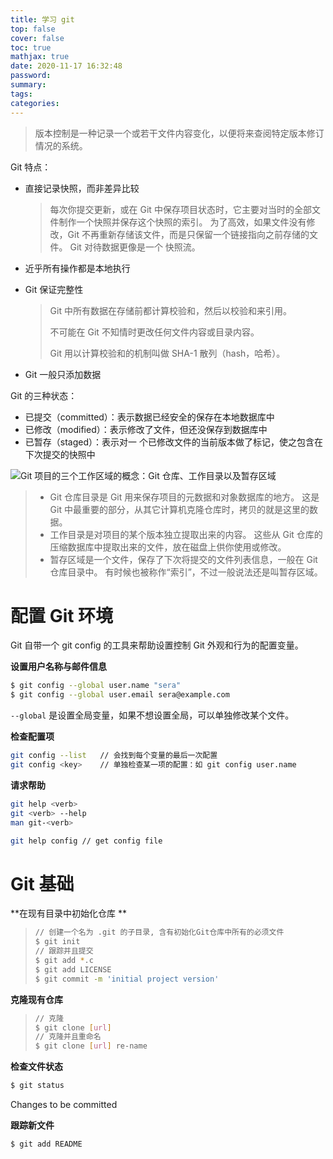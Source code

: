 ```yaml
---
title: 学习 git
top: false
cover: false
toc: true
mathjax: true
date: 2020-11-17 16:32:48
password:
summary:
tags:
categories:
---
```


> 版本控制是一种记录一个或若干文件内容变化，以便将来查阅特定版本修订情况的系统。

Git 特点：

- 直接记录快照，而非差异比较

  > 每次你提交更新，或在 Git 中保存项目状态时，它主要对当时的全部文件制作一个快照并保存这个快照的索引。 为了高效，如果文件没有修改，Git 不再重新存储该文件，而是只保留一个链接指向之前存储的文件。 Git 对待数据更像是一个 快照流。 

- 近乎所有操作都是本地执行 

- Git 保证完整性 

  > Git 中所有数据在存储前都计算校验和，然后以校验和来引用。
  >
  > 不可能在 Git 不知情时更改任何文件内容或目录内容。
  >
  > Git 用以计算校验和的机制叫做 SHA-1 散列（hash，哈希）。

- Git 一般只添加数据

Git 的三种状态：

- 已提交（committed）：表示数据已经安全的保存在本地数据库中
- 已修改（modified）：表示修改了文件，但还没保存到数据库中
- 已暂存（staged）：表示对一 个已修改文件的当前版本做了标记，使之包含在下次提交的快照中

![ Git 项目的三个工作区域的概念：Git 仓库、工作目录以及暂存区域](image-20201117164247683.png)

> - Git 仓库目录是 Git 用来保存项目的元数据和对象数据库的地方。 这是 Git 中最重要的部分，从其它计算机克隆仓库时，拷贝的就是这里的数据。 
> - 工作目录是对项目的某个版本独立提取出来的内容。 这些从 Git 仓库的压缩数据库中提取出来的文件，放在磁盘上供你使用或修改。 
> - 暂存区域是一个文件，保存了下次将提交的文件列表信息，一般在 Git 仓库目录中。 有时候也被称作“索引”，不过一般说法还是叫暂存区域。 

# 配置 Git 环境

Git 自带一个 git config 的工具来帮助设置控制 Git 外观和行为的配置变量。

**设置用户名称与邮件信息**

```bash
$ git config --global user.name "sera"
$ git config --global user.email sera@example.com
```

`--global` 是设置全局变量，如果不想设置全局，可以单独修改某个文件。

**检查配置项**

```bash
git config --list 	// 会找到每个变量的最后一次配置
git config <key>	// 单独检查某一项的配置：如 git config user.name
```

**请求帮助**

```bash
git help <verb>
git <verb> --help
man git-<verb>

git help config // get config file
```

# Git 基础

**在现有目录中初始化仓库 **

> ```bash
> // 创建一个名为 .git 的子目录, 含有初始化Git仓库中所有的必须文件
> $ git init  
> // 跟踪并且提交
> $ git add *.c 
> $ git add LICENSE 
> $ git commit -m 'initial project version'
> ```

**克隆现有仓库**

> ```bash
> // 克隆
> $ git clone [url]
> // 克隆并且重命名
> $ git clone [url] re-name
> ```

**检查文件状态**

```bash
$ git status
```

Changes to be committed

**跟踪新文件**

```bash
$ git add README
```

